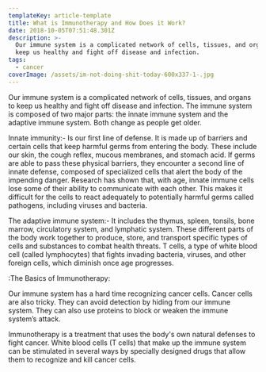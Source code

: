 ```yaml
---
templateKey: article-template
title: What is Immunotherapy and How Does it Work?
date: 2018-10-05T07:51:48.301Z
description: >-
  Our immune system is a complicated network of cells, tissues, and organs to
  keep us healthy and fight off disease and infection.
tags:
  - cancer
coverImage: /assets/im-not-doing-shit-today-600x337-1-.jpg
---
```

Our immune system is a complicated network of cells, tissues, and organs to keep us healthy and fight off disease and infection. The immune system is composed of two major parts: the innate immune system and the adaptive immune system. Both change as people get older.



Innate immunity:- Is our first line of defense. It is made up of barriers and certain cells that keep harmful germs from entering the body. These include our skin, the cough reflex, mucous membranes, and stomach acid. If germs are able to pass these physical barriers, they encounter a second line of innate defense, composed of specialized cells that alert the body of the impending danger. Research has shown that, with age, innate immune cells lose some of their ability to communicate with each other. This makes it difficult for the cells to react adequately to potentially harmful germs called pathogens, including viruses and bacteria.



The adaptive immune system:- It includes the thymus, spleen, tonsils, bone marrow, circulatory system, and lymphatic system. These different parts of the body work together to produce, store, and transport specific types of cells and substances to combat health threats. T cells, a type of white blood cell (called lymphocytes) that fights invading bacteria, viruses, and other foreign cells, which diminish once age progresses.



:The Basics of Immunotherapy:



Our immune system has a hard time recognizing cancer cells. Cancer cells are also tricky. They can avoid detection by hiding from our immune system. They can also use proteins to block or weaken the immune system’s attack.



Immunotherapy is a treatment that uses the body's own natural defenses to fight cancer. White blood cells (T cells) that make up the immune system can be stimulated in several ways by specially designed drugs that allow them to recognize and kill cancer cells.
